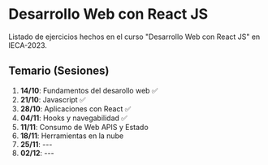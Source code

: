 # **Desarrollo Web con React JS**
Listado de ejercicios hechos en el curso "Desarrollo Web con React JS" en IECA-2023.

## Temario (Sesiones)
1. **14/10**: Fundamentos del desarollo web ✅
2. **21/10**: Javascript ✅
3. **28/10**: Aplicaciones con React ✅
4. **04/11**: Hooks y navegabilidad ✅
5. **11/11**: Consumo de Web APIS y Estado
6. **18/11**: Herramientas en la nube
7. **25/11**: ---
8. **02/12**: ---